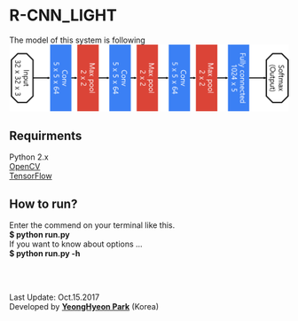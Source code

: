 <h1>R-CNN_LIGHT</h1>

<p>
The model of this system is following
<img src="readme/model.png"></br>
</p>

<h2>Requirments</h2>
<p>
Python 2.x</br>
<a href="http://opencv.org/">OpenCV</a></br>
<a href="https://www.tensorflow.org/">TensorFlow</a></br>
</p>

<h2>How to run?</h2>
<p>
Enter the commend on your terminal like this.</br>
<strong>$ python run.py</strong></br>
If you want to know about options ... </br><strong>$ python run.py -h</strong></br>
</p>

</br></br>
<p>
Last Update: Oct.15.2017</br>
Developed by <a href="https://github.com/YeongHyeon"><strong>YeongHyeon Park</strong><a> (Korea)</br>
</p>

